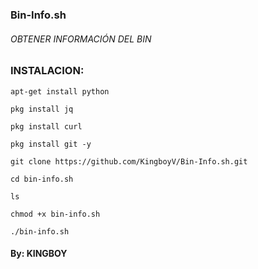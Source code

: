 ### Bin-Info.sh

###### OBTENER INFORMACIÓN DEL BIN

###  INSTALACION: 

```
apt-get install python

pkg install jq

pkg install curl

pkg install git -y

git clone https://github.com/KingboyV/Bin-Info.sh.git

cd bin-info.sh

ls

chmod +x bin-info.sh

./bin-info.sh
```

#### By: KINGBOY 
